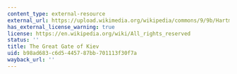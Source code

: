 ```yaml
---
content_type: external-resource
external_url: https://upload.wikimedia.org/wikipedia/commons/9/9b/Hartmann_--_Plan_for_a_City_Gate.jpg
has_external_license_warning: true
license: https://en.wikipedia.org/wiki/All_rights_reserved
status: ''
title: The Great Gate of Kiev
uid: b98ad683-c6d5-4457-87bb-701113f30f7a
wayback_url: ''
---
```

